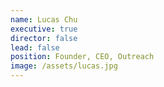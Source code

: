 ```yaml
---
name: Lucas Chu
executive: true
director: false
lead: false
position: Founder, CEO, Outreach
image: /assets/lucas.jpg
---
```

